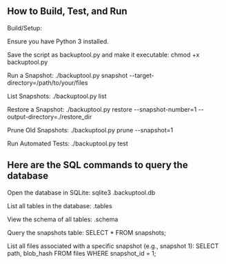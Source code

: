 ## How to Build, Test, and Run

Build/Setup:

Ensure you have Python 3 installed.

Save the script as backuptool.py and make it executable:
chmod +x backuptool.py

Run a Snapshot:
./backuptool.py snapshot --target-directory=/path/to/your/files

List Snapshots:
./backuptool.py list

Restore a Snapshot:
./backuptool.py restore --snapshot-number=1 --output-directory=./restore_dir

Prune Old Snapshots:
./backuptool.py prune --snapshot=1

Run Automated Tests:
./backuptool.py test

## Here are the SQL commands to query the database

Open the database in SQLite:
sqlite3 .backuptool.db

List all tables in the database:
.tables

View the schema of all tables:
.schema

Query the snapshots table:
SELECT * FROM snapshots;

List all files associated with a specific snapshot (e.g., snapshot 1):
SELECT path, blob_hash FROM files WHERE snapshot_id = 1;
